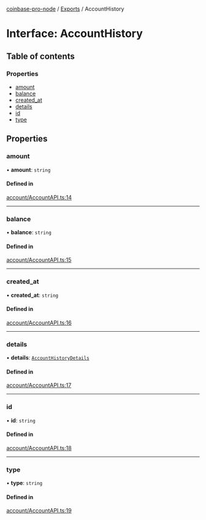 [coinbase-pro-node](../README.md) / [Exports](../modules.md) / AccountHistory

# Interface: AccountHistory

## Table of contents

### Properties

- [amount](AccountHistory.md#amount)
- [balance](AccountHistory.md#balance)
- [created\_at](AccountHistory.md#created_at)
- [details](AccountHistory.md#details)
- [id](AccountHistory.md#id)
- [type](AccountHistory.md#type)

## Properties

### amount

• **amount**: `string`

#### Defined in

[account/AccountAPI.ts:14](https://github.com/bennycode/coinbase-pro-node/blob/9734468/src/account/AccountAPI.ts#L14)

___

### balance

• **balance**: `string`

#### Defined in

[account/AccountAPI.ts:15](https://github.com/bennycode/coinbase-pro-node/blob/9734468/src/account/AccountAPI.ts#L15)

___

### created\_at

• **created\_at**: `string`

#### Defined in

[account/AccountAPI.ts:16](https://github.com/bennycode/coinbase-pro-node/blob/9734468/src/account/AccountAPI.ts#L16)

___

### details

• **details**: [`AccountHistoryDetails`](AccountHistoryDetails.md)

#### Defined in

[account/AccountAPI.ts:17](https://github.com/bennycode/coinbase-pro-node/blob/9734468/src/account/AccountAPI.ts#L17)

___

### id

• **id**: `string`

#### Defined in

[account/AccountAPI.ts:18](https://github.com/bennycode/coinbase-pro-node/blob/9734468/src/account/AccountAPI.ts#L18)

___

### type

• **type**: `string`

#### Defined in

[account/AccountAPI.ts:19](https://github.com/bennycode/coinbase-pro-node/blob/9734468/src/account/AccountAPI.ts#L19)

